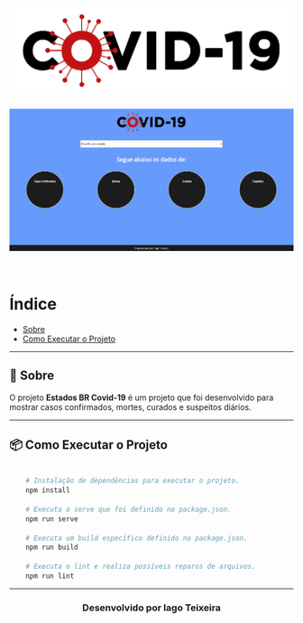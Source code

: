 <h1 align="center">
    <img src="public/logo.png">
</h1>



<h3 align="center">
    <img src="public/covid-19-banner.png">
</h3>

<br>

# Índice

- [Sobre](#-sobre)
- [Como Executar o Projeto](#-como-baixar-o-projeto)

---

## 🔖 Sobre

O projeto **Estados BR Covid-19** é um projeto que foi desenvolvido para mostrar casos confirmados, mortes, curados e suspeitos diários.

---

## 📦 Como Executar o Projeto

```bash

    # Instalação de dependências para executar o projeto.
    npm install

    # Executa o serve que foi definido no package.json.
    npm run serve

    # Executa um build específico definido no package.json.
    npm run build

    # Executa o lint e realiza possíveis reparos de arquivos.
    npm run lint

```

---

<h3 align="center">Desenvolvido por Iago Teixeira</h3>